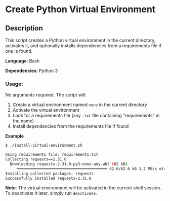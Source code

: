 # Create Python Virtual Environment

## Description

This script creates a Python virtual environment in the current directory, activates it, and optionally installs dependencies from a requirements file if one is found.

**Language**: Bash

**Dependencies**: Python 3

### Usage:

No arguments required. The script will:

1. Create a virtual environment named `venv` in the current directory
2. Activate the virtual environment
3. Look for a requirements file (any `.txt` file containing "requirements" in the name)
4. Install dependencies from the requirements file if found

**Example**

```bash
$ ./install-virtual-environment.sh

Using requirements file: requirements.txt
Collecting requests==2.31.0
  Downloading requests-2.31.0-py3-none-any.whl (62 kB)
     ━━━━━━━━━━━━━━━━━━━━━━━━━━━━━━━━━━━━━━━━ 62.6/62.6 kB 1.2 MB/s eta 0:00:00
Installing collected packages: requests
Successfully installed requests-2.31.0
```

**Note**: The virtual environment will be activated in the current shell session. To deactivate it later, simply run `deactivate`. 